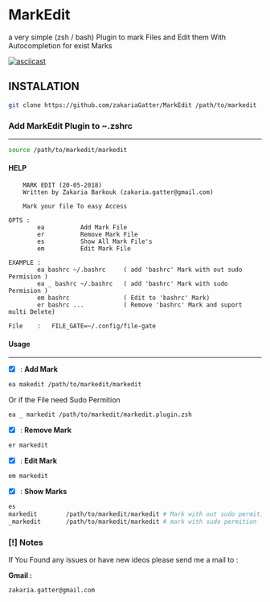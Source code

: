 
# MarkEdit 

a very simple (zsh / bash) Plugin to mark Files and Edit them With Autocompletion for exist Marks 

[![asciicast](https://asciinema.org/a/cHg8JbsNiO66WHlwd8hmAOKll.png)](https://asciinema.org/a/cHg8JbsNiO66WHlwd8hmAOKll)

## INSTALATION

```sh
git clone https://github.com/zakariaGatter/MarkEdit /path/to/markedit
```

### Add MarkEdit Plugin to ~.zshrc

---

```sh
source /path/to/markedit/markedit
```

#### HELP

```
    MARK EDIT (20-05-2018)
    Written by Zakaria Barkouk (zakaria.gatter@gmail.com)

    Mark your file To easy Access

OPTS :       
        ea          Add Mark File
        er          Remove Mark File
        es          Show All Mark File's
        em          Edit Mark File 

EXAMPLE :  
        ea bashrc ~/.bashrc     ( add 'bashrc' Mark with out sudo Permision )
        ea _ bashrc ~/.bashrc   ( add 'bashrc' Mark with sudo Permision )
        em bashrc               ( Edit to 'bashrc' Mark)
        er bashrc ...           ( Remove 'bashrc' Mark and suport multi Delete)

File    :   FILE_GATE=~/.config/file-gate
```

#### Usage

---

* [X] : **Add Mark**

``` sh
ea makedit /path/to/markedit/markedit
```
Or if the File need Sudo Permition 
``` sh 
ea _ markedit /path/to/markedit/markedit.plugin.zsh
```

* [X] : **Remove Mark**
```sh
er markedit
```

* [X] : **Edit Mark**
```sh
em markedit
```

* [X] : **Show Marks**
```sh
es
markedit        /path/to/markedit/markedit # Mark with out sudo permition 
_markedit       /path/to/markedit/markedit # mark with sudo permition 
```


### [!] Notes

If You Found any issues or have new ideos please send me a mail to :

**Gmail :**

``` sh
zakaria.gatter@gmail.com
```
